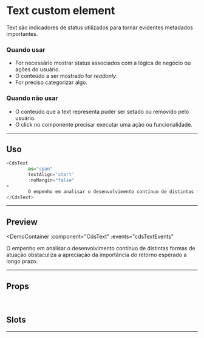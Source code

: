 # Text <Badge type="info">custom element</Badge>

Text são indicadores de status utilizados para tornar evidentes metadados importantes.

### Quando usar

- For necessário mostrar status associados com a lógica de negócio ou ações do usuário.
- O conteúdo a ser mostrado for *readonly*.
- For preciso categorizar algo.

### Quando não usar

- O conteúdo que a text representa puder ser setado ou removido pelo usuário.
- O click no componente precisar executar uma ação ou funcionalidade.

---

## Uso

```js
<CdsText
		as="span"
		textAlign='start'
		:noMargin="false"
>
		O empenho em analisar o desenvolvimento contínuo de distintas formas de atuação obstaculiza a apreciação da importância do retorno esperado a longo prazo.
</CdsText>
```

---

## Preview

<DemoContainer
	:component="CdsText"
	:events="cdsTextEvents"
>
O empenho em analisar o desenvolvimento contínuo de distintas formas de atuação obstaculiza a apreciação da importância do retorno esperado a longo prazo.
</DemoContainer>

---

## Props

<APITable
	name="Text"
	section="props"
/>

<br />

## Slots

<APITable
	name="Text"
	section="slots"
/>

---

<script setup>
import { ref } from 'vue';
import CdsText from '@/components/Text.vue';

const cdsTextEvents = [
	'click'
];
</script>
